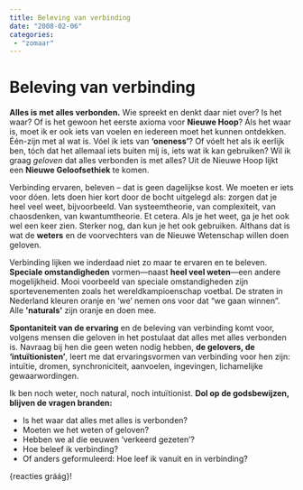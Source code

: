 ```yaml
---
title: Beleving van verbinding
date: "2008-02-06"
categories:
 - "zomaar"
---
```

# Beleving van verbinding

**Alles is met alles verbonden.** Wie spreekt en denkt daar niet over? Is het waar? Of is het gewoon het eerste axioma voor **Nieuwe Hoop**? Áls het waar is, moet ik er ook iets van voelen en iedereen moet het kunnen ontdekken. Één-zijn met al wat is. Vóel ik iets van **‘oneness’**? Of vóelt het als ik eerlijk ben, tóch dat het allemaal iets buiten mij is, iets wat ik kan gebruiken? Wil ik graag _geloven_ dat alles verbonden is met alles? Uit de Nieuwe Hoop lijkt een **Nieuwe Geloofsethiek** te komen.

Verbinding ervaren, beleven – dat is geen dagelijkse kost. We moeten er iets voor dóen. Iets doen hier kort door de bocht uitgelegd als: zorgen dat je heel veel weet, bijvoorbeeld. Van systeemtheorie, van complexiteit, van chaosdenken, van kwantumtheorie. Et cetera. Als je het weet, ga je het ook wel een keer zien. Sterker nog, dan kun je het ook gebruiken. Althans dat is wat de **weters** en de voorvechters van de Nieuwe Wetenschap willen doen geloven.

Verbinding lijken we inderdaad niet zo maar te ervaren en te beleven. **Speciale omstandigheden** vormen—naast **heel veel weten**—een andere mogelijkheid. Mooi voorbeeld van speciale omstandigheden zijn sportevenementen zoals het wereldkampioenschap voetbal. De straten in Nederland kleuren oranje en ‘we’ nemen ons voor dat “we gaan winnen”. Alle **'naturals'** zijn oranje en doen mee.

**Spontaniteit van de ervaring** en de beleving van verbinding komt voor, volgens mensen die geloven in het postulaat dat alles met alles verbonden is. Navraag bij hen die geen weten nodig hebben, **de gelovers, de ‘intuïtionisten’**, leert me dat ervaringsvormen van verbinding voor hen zijn: intuïtie, dromen, synchroniciteit, aanvoelen, ingevingen, lichamelijke gewaarwordingen.

Ik ben noch weter, noch natural, noch intuïtionist. **Dol op de godsbewijzen, blijven de vragen branden:**
- Is het waar dat alles met alles is verbonden?
- Moeten we het weten of geloven?
- Hebben we al die eeuwen ‘verkeerd gezeten’?
- Hoe beleef ik verbinding?
- Of anders geformuleerd: Hoe leef ik vanuit en in verbinding?

{reacties gráág}!
